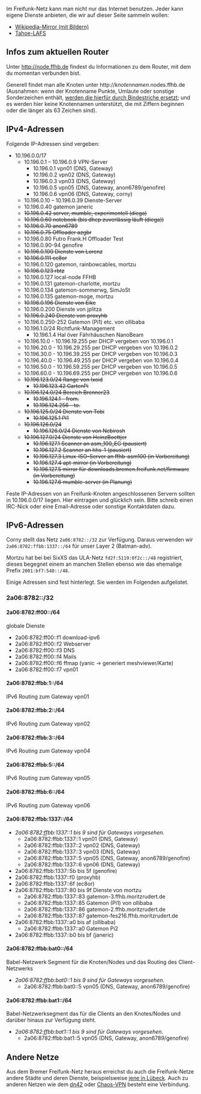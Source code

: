 Im Freifunk-Netz kann man nicht nur das Internet benutzen. Jeder kann eigene Dienste anbieten, die wir auf dieser Seite sammeln wollen:

* [Wikipedia-Mirror (mit Bildern)](http://wikipedia.ffhb.de)
* [Tahoe-LAFS](/Dienste/Tahoe-LAFS)

## Infos zum aktuellen Router
Unter http://node.ffhb.de findest du Informationen zu dem Router, mit dem du momentan verbunden bist.

Generell findet man alle Knoten unter http://_knotennamen_.nodes.ffhb.de (Ausnahmen: wenn der Knotenname Punkte, Umlaute oder sonstige Sonderzeichen enthält, [werden die hierfür durch Bindestriche ersetzt](https://github.com/FreifunkBremen/ansible/blob/master/roles/nsd/files/zonegen.py#L13); und es werden hier keine Knotennamen unterstützt, die mit Ziffern beginnen oder die länger als 63 Zeichen sind).

## IPv4-Adressen
Folgende IP-Adressen sind vergeben:

* 10.196.0.0/17
    * 10.196.0.1 – 10.196.0.9 VPN-Server
        * 10.196.0.1 vpn01 (DNS, Gateway)
        * 10.196.0.2 vpn02 (DNS, Gateway)
        * 10.196.0.3 vpn03 (DNS, Gateway)
        * 10.196.0.5 vpn05 (DNS, Gateway, anon6789/genofire)
        * 10.196.0.6 vpn06 (DNS, Gateway, corny)
    * 10.196.0.10 – 10.196.0.39 Dienste-Server
    * 10.196.0.40 gatemon janeric
    * ~~10.196.0.42 server, mumble, experimentell (diega)~~
    * ~~10.196.0.60 notebook (bis dhcp zuverlässig läuft (diega))~~
    * ~~10.196.0.70 anon6789~~
    * ~~10.196.0.75 Offloader azgbr~~
    * 10.196.0.80 Futro Frank.H Offloader Test
    * 10.196.0.90-94 genofire
    * ~~10.196.0.100 Dienste von Lorenz~~
    * ~~10.196.0.111 ec8or~~
    * 10.196.0.120 gatemon, rainbowcables, mortzu
    * ~~10.196.0.123 rbtz~~
    * 10.196.0.127 local-node FFHB
    * 10.196.0.131 gatemon-charlotte, mortzu
    * 10.196.0.134 gatemon-sommerwg, SimJoSt
    * 10.196.0.135 gatemon-moge, mortzu
    * ~~10.196.0.196 Dienste von Eike~~
    * 10.196.0.200 Dienste von jplitza
    * ~~10.196.0.240 Dienste von proxyhb~~
    * 10.196.0.250-252 Gatemon (Pi1) etc. von ollibaba
    * 10.196.1.0/24 Richtfunk-Management
        * 10.196.1.4 Hal över Fährhäuschen NanoBeam
    * 10.196.10.0 - 10.196.19.255 per DHCP vergeben von 10.196.0.1
    * 10.196.20.0 - 10.196.29.255 per DHCP vergeben von 10.196.0.2
    * 10.196.30.0 - 10.196.39.255 per DHCP vergeben von 10.196.0.3
    * 10.196.40.0 - 10.196.49.255 per DHCP vergeben von 10.196.0.4
    * 10.196.50.0 - 10.196.59.255 per DHCP vergeben von 10.196.0.5
    * 10.196.60.0 - 10.196.69.255 per DHCP vergeben von 10.196.0.6
    * ~~10.196.123.0/24 Range von Ixoid~~
        * ~~10.196.123.42 GartenPi~~
    * ~~10.196.124.0/24 Bereich Brenner23~~
        * ~~10.196.124.1  - from.~~
        * ~~10.196.124.256 - to.~~
    * ~~10.196.125.0/24 Dienste von Tobi~~
        * ~~10.196.125.1 Pi1~~
    * ~~10.196.126.0/24~~
        * ~~10.196.126.0/24 Dienste von Nebirosh~~
    * ~~10.196.127.0/24 Dienste von HeinzBoettjer~~
        * ~~10.196.127.1 Scanner an asm_100_EG (pausiert)~~
        * ~~10.196.127.2 Scanner an hhs-1 (pausiert)~~
        * ~~10.196.127.3 Linux-ISO-Server an ffhb-asm100 (in Vorbereitung)~~
        * ~~10.196.127.4 apt-mirror (in Vorbereitung)~~
        * ~~10.196.127.5 mirror für downloads.bremen.freifunk.net/firmware (in Vorbereitung)~~
        * ~~10.196.127.6 mumble-server (in Planung)~~

Feste IP-Adressen von an Freifunk-Knoten angeschlossenen Servern sollten in 10.196.0.0/17 liegen. Hier eintragen und glücklich sein. Bitte schreib einen IRC-Nick oder eine Email-Adresse oder sonstige Kontaktdaten dazu.

## IPv6-Adressen
Corny stellt das Netz `2a06:8782::/32` zur Verfügung.
Daraus verwenden wir `2a06:8782:ffbb:1337::/64` für unser Layer 2 (Batman-adv).


Mortzu hat bei bei SixXS das ULA-Netz `fd2f:5119:0f2c::/48` registriert, dieses begegnet einem an manchen Stellen ebenso wie das ehemalige Prefix `2001:bf7:540::/48`.

Einige Adressen sind fest hinterlegt. Sie werden im Folgenden aufgelistet.

### 2a06:8782::/32
#### 2a06:8782:ff00::/64
globale Dienste
* 2a06:8782:ff00::f1 download-ipv6
* 2a06:8782:ff00::f2 Webserver
* 2a06:8782:ff00::f3 DNS
* 2a06:8782:ff00::f4 Mails
* 2a06:8782:ff00::f6 ffmap (yanic -> generiert meshviewer/Karte)
* 2a06:8782:ff00::f7 vpn01

#### 2a06:8782:ffbb:1::/64
IPv6 Routing zum Gateway vpn01
#### 2a06:8782:ffbb:2::/64
IPv6 Routing zum Gateway vpn02
#### 2a06:8782:ffbb:3::/64
IPv6 Routing zum Gateway vpn04
#### 2a06:8782:ffbb:5::/64
IPv6 Routing zum Gateway vpn05
#### 2a06:8782:ffbb:6::/64
IPv6 Routing zum Gateway vpn06
#### 2a06:8782:ffbb:1337::/64
* *2a06:8782:ffbb:1337::1 bis 9 sind für Gateways vorgesehen.*
  * 2a06:8782:ffbb:1337::1 vpn01 (DNS, Gateway)
  * 2a06:8782:ffbb:1337::2 vpn02 (DNS, Gateway)
  * 2a06:8782:ffbb:1337::3 vpn03 (DNS, Gateway)
  * 2a06:8782:ffbb:1337::5 vpn05 (DNS, Gateway, anon6789/genofire)
  * 2a06:8782:ffbb:1337::6 vpn06 (DNS, Gateway)
* 2a06:8782:ffbb:1337::5b bis 5f (genofire)
* 2a06:8782:ffbb:1337::f0 (proxyhb)
* 2a06:8782:ffbb:1337::6f (ec8or)
* 2a06:8782:ffbb:1337::80 bis 9f Dienste von mortzu
  * 2a06:8782:ffbb:1337::83 gatemon-3.ffhb.moritzrudert.de
  * 2a06:8782:ffbb:1337::85 Gatemon (Pi1) von ollibaba
  * 2a06:8782:ffbb:1337::86 gatemon-2.ffhb.moritzrudert.de
  * 2a06:8782:ffbb:1337::87 gatemon-fes216.ffhb.moritzrudert.de
* 2a06:8782:ffbb:1337::a0 bis af (ollibaba)
  * 2a06:8782:ffbb:1337::a0 Gatemon Pi2
* 2a06:8782:ffbb:1337::b0 bis bf (janeric)

#### 2a06:8782:ffbb:bat0::/64
Babel-Netzwerk Segment für die Knoten/Nodes und das Routing des Client-Netzwerks

* *2a06:8782:ffbb:bat0::1 bis 9 sind für Gateways vorgesehen.*
  * 2a06:8782:ffbb:bat0::5 vpn05 (DNS, Gateway, anon6789/genofire)


#### 2a06:8782:ffbb:bat1::/64
Babel-Netzwerksegment das für die Clients an den Knotes/Nodes und darüber hinaus zur Verfügung steht.

* *2a06:8782:ffbb:bat1::1 bis 9 sind für Gateways vorgesehen.*
  * 2a06:8782:ffbb:bat1::5 vpn05 (DNS, Gateway, anon6789/genofire)

## Andere Netze
Aus dem Bremer Freifunk-Netz heraus erreichst du auch die Freifunk-Netze andere Städte und deren Dienste, beispielsweise [jene in Lübeck](http://luebeck.freifunk.net/wiki/Freifunk-verwenden). Auch zu anderen Netzen wie dem [dn42](http://dn42.net) oder [Chaos-VPN](http://wiki.hamburg.ccc.de/index.php/ChaosVPN) besteht eine Verbindung.
